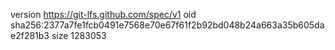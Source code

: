 version https://git-lfs.github.com/spec/v1
oid sha256:2377a7fe1fcb0491e7568e70e67f61f2b92bd048b24a663a35b605dae2f281b3
size 1283053

